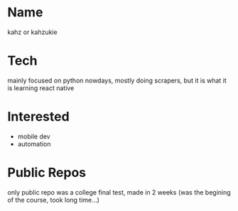 # Name
kahz or kahzukie

# Tech
mainly focused on python nowdays, mostly doing scrapers, but it is what it is
learning react native

# Interested
- mobile dev
- automation

# Public Repos
only public repo was a college final test, made in 2 weeks (was the begining of the course, took long time...)
